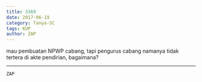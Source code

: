 ```yaml
---
title: 3369
date: 2017-06-19
category: Tanya-SC
tags: KUP
author: ZAP
---
```


mau pembuatan NPWP cabang, tapi pengurus cabang namanya tidak tertera di akte pendirian, bagaimana?

---



`ZAP`
